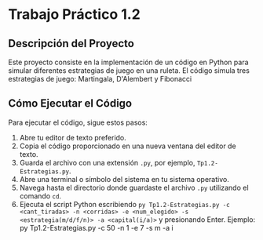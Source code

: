 # Trabajo Práctico 1.2

## Descripción del Proyecto

Este proyecto consiste en la implementación de un código en Python para simular diferentes estrategias de juego en una ruleta. El código simula tres estrategias de juego: Martingala, D'Alembert y Fibonacci

## Cómo Ejecutar el Código

Para ejecutar el código, sigue estos pasos:

1. Abre tu editor de texto preferido.
2. Copia el código proporcionado en una nueva ventana del editor de texto.
3. Guarda el archivo con una extensión `.py`, por ejemplo, `Tp1.2-Estrategias.py`.
4. Abre una terminal o símbolo del sistema en tu sistema operativo.
5. Navega hasta el directorio donde guardaste el archivo `.py` utilizando el comando `cd`.
6. Ejecuta el script Python escribiendo `py Tp1.2-Estrategias.py -c <cant_tiradas> -n <corridas> -e <num_elegido> -s <estrategia(m/d/f/n)> -a <capital(i/a)>` y presionando Enter.
    Ejemplo: py Tp1.2-Estrategias.py -c 50 -n 1 -e 7 -s m -a i
